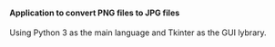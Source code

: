 #### Application to convert PNG files to JPG files

Using Python 3 as the main language and Tkinter as the GUI lybrary.
 
